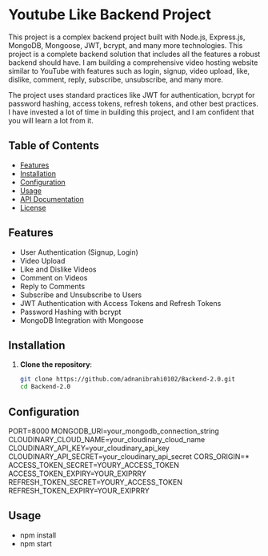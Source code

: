 #  Youtube Like Backend Project

This project is a complex backend project built with Node.js, Express.js, MongoDB, Mongoose, JWT, bcrypt, and many more technologies. This project is a complete backend solution that includes all the features a robust backend should have. I am building a comprehensive video hosting website similar to YouTube with features such as login, signup, video upload, like, dislike, comment, reply, subscribe, unsubscribe, and many more.

The project uses standard practices like JWT for authentication, bcrypt for password hashing, access tokens, refresh tokens, and other best practices. I have invested a lot of time in building this project, and I am confident that you will learn a lot from it.

## Table of Contents
- [Features](#features)
- [Installation](#installation)
- [Configuration](#configuration)
- [Usage](#usage)
- [API Documentation](#api-documentation)
- [License](#license)

## Features

- User Authentication (Signup, Login)
- Video Upload
- Like and Dislike Videos
- Comment on Videos
- Reply to Comments
- Subscribe and Unsubscribe to Users
- JWT Authentication with Access Tokens and Refresh Tokens
- Password Hashing with bcrypt
- MongoDB Integration with Mongoose

## Installation

1. **Clone the repository**:
   ```bash
   git clone https://github.com/adnanibrahi0102/Backend-2.0.git
   cd Backend-2.0

## Configuration
PORT=8000
MONGODB_URI=your_mongodb_connection_string
CLOUDINARY_CLOUD_NAME=your_cloudinary_cloud_name
CLOUDINARY_API_KEY=your_cloudinary_api_key
CLOUDINARY_API_SECRET=your_cloudinary_api_secret
CORS_ORIGIN=*
ACCESS_TOKEN_SECRET=YOURY_ACCESS_TOKEN
ACCESS_TOKEN_EXPIRY=YOUR_EXIPRRY
REFRESH_TOKEN_SECRET=YOURY_ACCESS_TOKEN
REFRESH_TOKEN_EXPIRY=YOUR_EXIPRRY

## Usage
- npm install
- npm start

